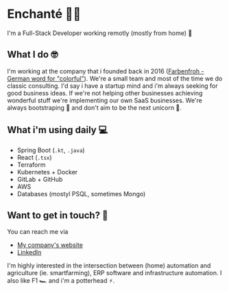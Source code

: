 # Enchanté 🐱‍💻
I'm a Full-Stack Developer working remotly (mostly from home) 👋

## What I do 🤓
I'm working at the company that i founded back in 2016 ([Farbenfroh - German word for "colorful"](https://www.sei-farbenfroh.de)). We're a small team and most of the time we do classic consulting. I'd say i have a startup mind and i'm always seeking for good business ideas. If we're not helping other businesses achieving wonderful stuff we're implementing our own SaaS businesses. We're always bootstraping 💸 and don't aim to be the next unicorn 🦄.

## What i'm using daily 💻
- Spring Boot (`.kt`, `.java`)
- React (`.tsx`)
- Terraform
- Kubernetes + Docker
- GitLab + GitHub
- AWS
- Databases (mostyl PSQL, sometimes Mongo)

## Want to get in touch? 📮
You can reach me via
- [My company's website](https://sei-farbenfroh.de/author/oliver/)
- [LinkedIn](https://de.linkedin.com/in/oliver-g%C3%BCra-1b0b83193)


I'm highly interested in the intersection between (home) automation and agriculture (ie. smartfarming), ERP software and infrastructure automation. I also like F1 🏎️ and i'm a potterhead ⚡.